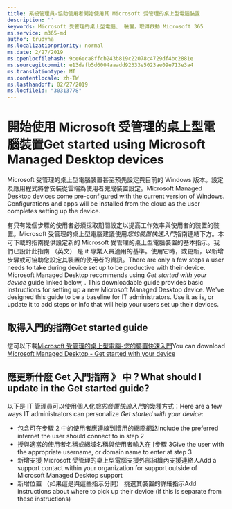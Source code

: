 ```yaml
---
title: 系統管理員-協助使用者開始使用其 Microsoft 受管理的桌上型電腦裝置
description: ''
keywords: Microsoft 受管理的桌上型電腦、 裝置，取得啟動 Microsoft 365
ms.service: m365-md
author: trudyha
ms.localizationpriority: normal
ms.date: 2/27/2019
ms.openlocfilehash: 9ce6eca8ffcb243b819c22078c4729df4bc2881e
ms.sourcegitcommit: e13dafb5d6004aaadd92333e5023ae09e713e3a4
ms.translationtype: MT
ms.contentlocale: zh-TW
ms.lasthandoff: 02/27/2019
ms.locfileid: "30313778"
---
```

# <a name="get-started-using-microsoft-managed-desktop-devices"></a><span data-ttu-id="7e730-103">開始使用 Microsoft 受管理的桌上型電腦裝置</span><span class="sxs-lookup"><span data-stu-id="7e730-103">Get started using Microsoft Managed Desktop devices</span></span>

<span data-ttu-id="7e730-p101">Microsoft 受管理的桌上型電腦裝置甚至預先設定與目前的 Windows 版本。設定及應用程式將會安裝從雲端為使用者完成裝置設定。</span><span class="sxs-lookup"><span data-stu-id="7e730-p101">Microsoft Managed Desktop devices come pre-configured with the current version of Windows. Configurations and apps will be installed from the cloud as the user completes setting up the device.</span></span> 
 
<span data-ttu-id="7e730-p102">有只有幾個步驟的使用者必須採取期間設定以提高工作效率與使用者的裝置的裝置。Microsoft 受管理的桌上型電腦建議使用*您的裝置快速入門*指南連結下方。本可下載的指南提供設定新的 Microsoft 受管理的桌上型電腦裝置的基本指示。我們已設計此指南 （英文） 是 it 專業人員適用的基準。使用它時，或更新，以新增步驟或可協助您設定其裝置的使用者的資訊。</span><span class="sxs-lookup"><span data-stu-id="7e730-p102">There are only a few steps a user needs to take during device set up to be productive with their device. Microsoft Managed Desktop recommends using *Get started with your device* guide linked below, . This downloadable guide provides basic instructions for setting up a new Microsoft Managed Desktop device. We've designed this guide to be a baseline for IT administrators. Use it as is, or update it to add steps or info that will help your users set up their devices.</span></span> 

## <a name="get-started-guide"></a><span data-ttu-id="7e730-111">取得入門的指南</span><span class="sxs-lookup"><span data-stu-id="7e730-111">Get started guide</span></span> 
<span data-ttu-id="7e730-112">您可以下載[Microsoft 受管理的桌上型電腦-您的裝置快速入門](https://www.microsoft.com/en-us/download/details.aspx?id=57918)</span><span class="sxs-lookup"><span data-stu-id="7e730-112">You can download [Microsoft Managed Desktop - Get started with your device](https://www.microsoft.com/en-us/download/details.aspx?id=57918)</span></span>

## <a name="what-should-i-update-in-the-get-started-guide"></a><span data-ttu-id="7e730-113">應更新什麼 Get 入門指南 》 中？</span><span class="sxs-lookup"><span data-stu-id="7e730-113">What should I update in the Get started guide?</span></span>

<span data-ttu-id="7e730-114">以下是 IT 管理員可以使用個人化*您的裝置快速入門*的幾種方式：</span><span class="sxs-lookup"><span data-stu-id="7e730-114">Here are a few ways IT administrators can personalize *Get started with your device*:</span></span>
- <span data-ttu-id="7e730-115">包含可在步驟 2 中的使用者應連線到慣用的網際網路</span><span class="sxs-lookup"><span data-stu-id="7e730-115">Include the preferred internet the user should connect to in step 2</span></span>
- <span data-ttu-id="7e730-116">授與適當的使用者名稱或網域名稱與使用者輸入在 [步驟 3</span><span class="sxs-lookup"><span data-stu-id="7e730-116">Give the user with the appropriate username, or domain name to enter at step 3</span></span>
- <span data-ttu-id="7e730-117">新增支援 Microsoft 受管理的桌上型電腦支援外部組織內支援連絡人</span><span class="sxs-lookup"><span data-stu-id="7e730-117">Add a support contact within your organization for support outside of Microsoft Managed Desktop support</span></span>
- <span data-ttu-id="7e730-118">新增位置 （如果這是與這些指示分開） 挑選其裝置的詳細指示</span><span class="sxs-lookup"><span data-stu-id="7e730-118">Add instructions about where to pick up their device (if this is separate from these instructions)</span></span>